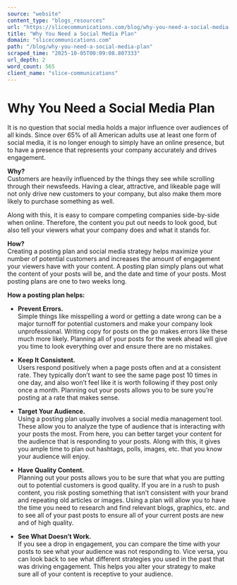 ```yaml
---
source: "website"
content_type: "blogs_resources"
url: "https://slicecommunications.com/blog/why-you-need-a-social-media-plan"
title: "Why You Need a Social Media Plan"
domain: "slicecommunications.com"
path: "/blog/why-you-need-a-social-media-plan"
scraped_time: "2025-10-05T00:09:08.807333"
url_depth: 2
word_count: 565
client_name: "slice-communications"
---
```


# Why You Need a Social Media Plan

It is no question that social media holds a major influence over audiences of all kinds. Since over 65% of all American adults use at least one form of social media, it is no longer enough to simply have an online presence, but to have a presence that represents your company accurately and drives engagement.

**Why?**  
Customers are heavily influenced by the things they see while scrolling through their newsfeeds. Having a clear, attractive, and likeable page will not only drive new customers to your company, but also make them more likely to purchase something as well.

Along with this, it is easy to compare competing companies side-by-side when online. Therefore, the content you put out needs to look good, but also tell your viewers what your company does and what it stands for.

**How?**  
Creating a posting plan and social media strategy helps maximize your number of potential customers and increases the amount of engagement your viewers have with your content. A posting plan simply plans out what the content of your posts will be, and the date and time of your posts. Most posting plans are one to two weeks long.

**How a posting plan helps:**

- **Prevent Errors.**  
Simple things like misspelling a word or getting a date wrong can be a major turnoff for potential customers and make your company look unprofessional. Writing copy for posts on the go makes errors like these much more likely. Planning all of your posts for the week ahead will give you time to look everything over and ensure there are no mistakes.

- **Keep It Consistent.**  
Users respond positively when a page posts often and at a consistent rate. They typically don’t want to see the same page post 10 times in one day, and also won’t feel like it is worth following if they post only once a month. Planning out your posts allows you to be sure you’re posting at a rate that makes sense.

- **Target Your Audience.**  
Using a posting plan usually involves a social media management tool. These allow you to analyze the type of audience that is interacting with your posts the most. From here, you can better target your content for the audience that is responding to your posts. Along with this, it gives you ample time to plan out hashtags, polls, images, etc. that you know your audience will enjoy.

- **Have Quality Content.**  
Planning out your posts allows you to be sure that what you are putting out to potential customers is good quality. If you are in a rush to push content, you risk posting something that isn’t consistent with your brand and repeating old articles or images. Using a plan will allow you to have the time you need to research and find relevant blogs, graphics, etc. and to see all of your past posts to ensure all of your current posts are new and of high quality.

- **See What Doesn’t Work.**  
If you see a drop in engagement, you can compare the time with your posts to see what your audience was not responding to. Vice versa, you can look back to see what different strategies you used in the past that was driving engagement. This helps you alter your strategy to make sure all of your content is receptive to your audience.